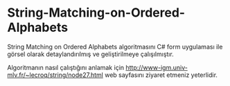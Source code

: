 # String-Matching-on-Ordered-Alphabets
String Matching on Ordered Alphabets algoritmasını C# form uygulaması ile görsel olarak detaylandırılmış ve geliştirilmeye çalışılmıştır.

Algoritmanın nasıl çalıştığını anlamak için http://www-igm.univ-mlv.fr/~lecroq/string/node27.html web sayfasını ziyaret etmeniz yeterlidir.
